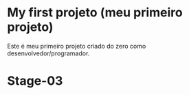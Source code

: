 # My first projeto (meu primeiro projeto)

Este é meu primeiro projeto criado do zero como desenvolvedor/programador.
# Stage-03
